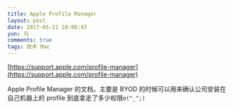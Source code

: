```yaml
---
title: Apple Profile Manager
layout: post
date: 2017-05-21 10:06:43
yun: 马
comments: true
tags: 技术 Mac
---
```


[https://support.apple.com/profile-manager](https://support.apple.com/profile-manager)

Apple Profile Manager 的文档，主要是 BYOD 的时候可以用来确认公司安装在自己机器上的 profile 到底拿走了多少权限`σ(^_^;)`
